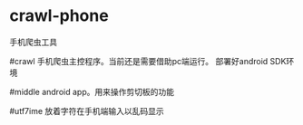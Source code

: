 # crawl-phone
手机爬虫工具


#crawl
手机爬虫主控程序。当前还是需要借助pc端运行。 部署好android SDK环境

#middle
android app。用来操作剪切板的功能

#utf7ime
放着字符在手机端输入以乱码显示
